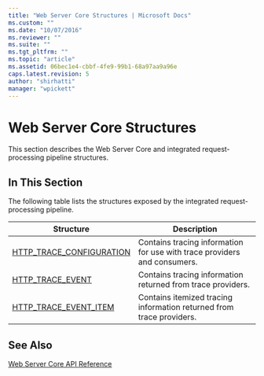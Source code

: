 ```yaml
---
title: "Web Server Core Structures | Microsoft Docs"
ms.custom: ""
ms.date: "10/07/2016"
ms.reviewer: ""
ms.suite: ""
ms.tgt_pltfrm: ""
ms.topic: "article"
ms.assetid: 06bec1e4-cbbf-4fe9-99b1-68a97aa9a96e
caps.latest.revision: 5
author: "shirhatti"
manager: "wpickett"
---
```

# Web Server Core Structures
This section describes the Web Server Core and integrated request-processing pipeline structures.  
  
## In This Section  
 The following table lists the structures exposed by the integrated request-processing pipeline.  
  
|Structure|Description|  
|---------------|-----------------|  
|[HTTP_TRACE_CONFIGURATION](../../web-development-reference\webdev-native-api-reference/http-trace-configuration-structure.md)|Contains tracing information for use with trace providers and consumers.|  
|[HTTP_TRACE_EVENT](../../web-development-reference\webdev-native-api-reference/http-trace-event-structure.md)|Contains tracing information returned from trace providers.|  
|[HTTP_TRACE_EVENT_ITEM](../../web-development-reference\webdev-native-api-reference/http-trace-event-item-structure.md)|Contains itemized tracing information returned from trace providers.|  
  
## See Also  
 [Web Server Core API Reference](../../web-development-reference\webdev-native-api-reference/web-server-core-api-reference.md)